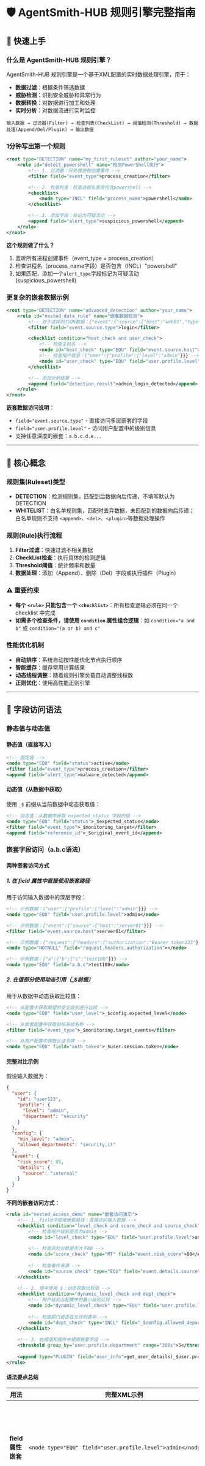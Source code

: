 # 🛡️ AgentSmith-HUB 规则引擎完整指南
## 🚀 快速上手

### 什么是 AgentSmith-HUB 规则引擎？

AgentSmith-HUB 规则引擎是一个基于XML配置的实时数据处理引擎，用于：
- **数据过滤**：根据条件筛选数据
- **威胁检测**：识别安全威胁和异常行为
- **数据转换**：对数据进行加工和处理
- **实时分析**：对数据流进行实时监控

```
输入数据 → 过滤器(Filter) → 检查列表(CheckList) → 阈值检测(Threshold) → 数据处理(Append/Del/Plugin) → 输出数据
```

### 1分钟写出第一个规则

```xml
<root type="DETECTION" name="my_first_ruleset" author="your_name">
    <rule id="detect_powershell" name="检测PowerShell执行">
        <!-- 1. 过滤器：只处理进程创建事件 -->
        <filter field="event_type">process_creation</filter>

        <!-- 2. 检查列表：检查进程名是否包含powershell -->
        <checklist>
            <node type="INCL" field="process_name">powershell</node>
        </checklist>

        <!-- 3. 添加字段：标记为可疑活动 -->
        <append field="alert_type">suspicious_powershell</append>
    </rule>
</root>
```

**这个规则做了什么？**
1. 监听所有进程创建事件（event_type = process_creation）
2. 检查进程名（process_name字段）是否包含（INCL）"powershell"
3. 如果匹配，添加一个`alert_type`字段标记为可疑活动(suspicious_powershell)

### 更复杂的嵌套数据示例

```xml
<root type="DETECTION" name="advanced_detection" author="your_name">
    <rule id="nested_data_rule" name="嵌套数据检测">
        <!-- 对于这样的JSON数据：{"event":{"source":{"host":"web01","type":"login"}}} -->
        <filter field="event.source.type">login</filter>

        <checklist condition="host_check and user_check">
            <!-- 检查主机名 -->
            <node id="host_check" type="EQU" field="event.source.host">web01</node>
            <!-- 检查用户信息：{"user":{"profile":{"level":"admin"}}} -->
            <node id="user_check" type="EQU" field="user.profile.level">admin</node>
        </checklist>

        <!-- 添加分析结果 -->
        <append field="detection_result">admin_login_detected</append>
    </rule>
</root>
```

**嵌套数据访问说明**：
- `field="event.source.type"` - 直接访问多层嵌套的字段
- `field="user.profile.level"` - 访问用户配置中的级别信息
- 支持任意深度的嵌套：`a.b.c.d.e...`

---

## 🧠 核心概念

### 规则集(Ruleset)类型
- **DETECTION**：检测规则集，匹配到后数据向后传递，不填写默认为 DETECTION
- **WHITELIST**：白名单规则集，匹配时丢弃数据，未匹配到的数据向后传递；白名单规则不支持 `<append>`、`<del>`、`<plugin>`等数据处理操作

### 规则(Rule)执行流程
1. **Filter过滤**：快速过滤不相关数据
2. **CheckList检查**：执行具体的检测逻辑
3. **Threshold阈值**：统计频率和数量
4. **数据处理**：添加（Append）、删除（Del）字段或执行插件（Plugin）

### ⚠️ 重要约束
- **每个 `<rule>` 只能包含一个 `<checklist>`**：所有检查逻辑必须在同一个 checklist 中完成
- **如需多个检查条件，请使用 `condition` 属性组合逻辑**：如 `condition="a and b"` 或 `condition="(a or b) and c"`

### 性能优化机制
- **自动排序**：系统自动按性能优化节点执行顺序
- **智能缓存**：缓存常用计算结果
- **动态线程调整**：随着规则引擎负载自动调整线程数
- **正则优化**：使用高性能正则引擎

---

## 📖 字段访问语法

### 静态值与动态值

#### 静态值（直接写入）
```xml
<!-- 固定值 -->
<node type="EQU" field="status">active</node>
<filter field="event_type">process_creation</filter>
<append field="alert_type">malware_detected</append>
```

#### 动态值（从数据中获取）
使用 `_$` 前缀从当前数据中动态获取值：
```xml
<!-- 动态值：从数据中获取 expected_status 字段的值 -->
<node type="EQU" field="status">_$expected_status</node>
<filter field="event_type">_$monitoring_target</filter>
<append field="reference_id">_$original_event_id</append>
```

### 嵌套字段访问（a.b.c语法）

#### 两种嵌套访问方式

##### 1. 在 field 属性中直接使用嵌套路径
用于访问输入数据中的深层字段：
```xml
<!-- 示例数据：{"user":{"profile":{"level":"admin"}}} -->
<node type="EQU" field="user.profile.level">admin</node>

<!-- 示例数据：{"event":{"source":{"host":"server01"}}} -->
<filter field="event.source.host">server01</filter>

<!-- 示例数据：{"request":{"headers":{"authorization":"Bearer token123"}}} -->
<node type="NOTNULL" field="request.headers.authorization"></node>

<!-- 示例数据：{"a":{"b":{"c":"test100"}}} -->
<node type="EQU" field="a.b.c">test100</node>
```

##### 2. 在值部分使用动态引用（_$前缀）
用于从数据中动态获取比较值：
```xml
<!-- 从配置中获取期望的安全级别进行比较 -->
<node type="EQU" field="user_level">_$config.expected_level</node>

<!-- 从嵌套配置中获取目标系统名称 -->
<filter field="event_type">_$monitoring.target_events</filter>

<!-- 从用户配置中获取认证令牌 -->
<node type="EQU" field="auth_token">_$user.session.token</node>
```

#### 完整对比示例

假设输入数据为：
```json
{
  "user": {
    "id": "user123",
    "profile": {
      "level": "admin",
      "department": "security"
    }
  },
  "config": {
    "min_level": "admin",
    "allowed_departments": "security,it"
  },
  "event": {
    "risk_score": 85,
    "details": {
      "source": "internal"
    }
  }
}
```

**不同的嵌套访问方式：**
```xml
<rule id="nested_access_demo" name="嵌套访问演示">
    <!-- 1. field中使用嵌套路径：直接访问输入数据 -->
    <checklist condition="level_check and score_check and source_check">
        <!-- 检查用户级别是否为admin -->
        <node id="level_check" type="EQU" field="user.profile.level">admin</node>
        
        <!-- 检查风险分数是否大于80 -->
        <node id="score_check" type="MT" field="event.risk_score">80</node>
        
        <!-- 检查事件来源 -->
        <node id="source_check" type="EQU" field="event.details.source">internal</node>
    </checklist>
    
    <!-- 2. 值中使用_$：动态获取比较值 -->
    <checklist condition="dynamic_level_check and dept_check">
        <!-- 用户级别与配置中的最小级别比较 -->
        <node id="dynamic_level_check" type="EQU" field="user.profile.level">_$config.min_level</node>
        
        <!-- 检查部门是否在允许列表中 -->
        <node id="dept_check" type="INCL" field="_$config.allowed_departments">_$user.profile.department</node>
    </checklist>
    
    <!-- 3. 在阈值和插件中使用嵌套字段 -->
    <threshold group_by="user.profile.department" range="300s">5</threshold>
    
    <append type="PLUGIN" field="user_info">get_user_details(_$user.profile.id)</append>
</rule>
```

#### 语法要点总结

| 用法 | 完整XML示例 | 说明 | 适用数据场景 |
|------|-------------|------|-------------|
| **field属性嵌套** | `<node type="EQU" field="user.profile.level">admin</node>` | 直接访问输入数据的嵌套字段，与固定值比较 | 输入数据：`{"user":{"profile":{"level":"admin"}}}` |
| **值的动态引用** | `<node type="EQU" field="status">_$config.expected_status</node>` | field访问简单字段，值从其他字段动态获取 | 输入数据：`{"status":"active", "config":{"expected_status":"active"}}` |
| **双重嵌套访问** | `<node type="EQU" field="user.profile.level">_$system.security.min_level</node>` | field访问嵌套字段，值也从嵌套字段动态获取 | 输入数据：`{"user":{"profile":{"level":"admin"}}, "system":{"security":{"min_level":"admin"}}}` |

#### 语法综合示例

假设有如下输入数据：
```json
{
  "user": {
    "id": "user123",
    "profile": {
      "level": "admin",
      "department": "security"
    }
  },
  "system": {
    "security": {
      "min_level": "admin",
      "allowed_departments": ["security", "it"]
    }
  },
  "event": {
    "type": "login",
    "timestamp": 1640995200
  }
}
```

**对应的规则写法：**
```xml
<rule id="access_control" name="访问控制检测">
    <checklist condition="level_check and dept_check and event_check">
        <!-- 1. field属性嵌套：检查用户级别是否为admin -->
        <node id="level_check" type="EQU" field="user.profile.level">admin</node>
        
        <!-- 2. 值的动态引用：用户级别与系统要求的最低级别比较 -->
        <node id="dynamic_check" type="EQU" field="user.profile.level">_$system.security.min_level</node>
        
        <!-- 3. 双重嵌套访问：事件类型与系统配置中的监控类型比较 -->
        <node id="event_check" type="EQU" field="event.type">login</node>
        
        <!-- 4. 部门权限检查：用户部门必须在允许列表中 -->
        <node id="dept_check" type="INCL" field="_$system.security.allowed_departments">_$user.profile.department</node>
    </checklist>
</rule>
```

### 原始数据访问（_$ORIDATA）

#### 什么是_$ORIDATA
`_$ORIDATA` 是一个特殊的保留字段，代表完整的原始数据对象。它包含了传入规则引擎的所有原始字段和值。

#### 使用场景
```xml
<!-- 1. 插件中传递完整数据进行复杂分析 -->
<node type="PLUGIN">complex_analysis(_$ORIDATA)</node>

<!-- 2. 在Append中使用插件处理完整数据 -->
<append type="PLUGIN" field="threat_score">calculate_threat_score(_$ORIDATA)</append>

<!-- 3. 在独立插件中发送完整数据 -->
<plugin>send_alert(_$ORIDATA, "HIGH")</plugin>
<plugin>log_security_event(_$ORIDATA)</plugin>
```

#### 实际示例
```xml
<rule id="comprehensive_analysis" name="综合分析示例">
    <filter field="event_type">security_event</filter>
    
    <checklist>
        <!-- 基础检查使用具体字段 -->
        <node type="MT" field="risk_score">_$thresholds.min_risk</node>
        <!-- 复杂分析使用完整数据 -->
        <node type="PLUGIN">deep_threat_analysis(_$ORIDATA)</node>
    </checklist>
    
    <!-- 使用嵌套字段进行分组 -->
    <threshold group_by="_$event.source.host,_$user.department" range="600s">5</threshold>
    
    <!-- 丰富化数据 -->
    <append type="PLUGIN" field="enriched_data">enrich_with_context(_$ORIDATA)</append>
    
    <!-- 发送告警 -->
    <plugin>send_comprehensive_alert(_$ORIDATA, _$analysis.priority)</plugin>
</rule>
```

### 字段访问最佳实践

#### 1. 性能优化
```xml
<!-- 好：先用简单字段过滤，再用复杂分析 -->
<rule id="optimized_rule">
    <filter field="event_type">_$config.monitored_event</filter>
    <checklist condition="basic_check and complex_check">
        <node id="basic_check" type="INCL" field="process_name">_$patterns.suspicious_process</node>
        <node id="complex_check" type="PLUGIN">analyze_full_context(_$ORIDATA)</node>
    </checklist>
</rule>
```

#### 2. 错误处理
```xml
<!-- 确保嵌套字段存在 -->
<checklist condition="field_exists and value_check">
    <node id="field_exists" type="NOTNULL" field="user.profile.id"></node>
    <node id="value_check" type="EQU" field="status">_$user.profile.expected_status</node>
</checklist>
```

#### 3. 灵活配置
```xml
<!-- 使用动态配置实现灵活的规则 -->
<rule id="configurable_rule">
    <filter field="_$config.filter_field">_$config.filter_value</filter>
    <checklist>
        <node type="_$config.check_type" field="_$config.target_field">_$config.expected_value</node>
    </checklist>
    <threshold group_by="_$config.group_fields" range="_$config.time_window">_$config.threshold_value</threshold>
</rule>
```

---

## 📋 字段详解

### Root根元素
```xml
<root type="DETECTION" name="ruleset_name" author="author_name">
```

| 属性 | 必需 | 说明           | 可选值 |
|------|----|--------------|--------|
| `type` | 否  | 规则集类型，不填默认为'DETECTION' | `DETECTION`, `WHITELIST` |
| `name` | 否  | 规则集名称        | 任意字符串 |
| `author` | 否  | 作者信息         | 任意字符串 |

### Rule规则元素
```xml
<rule id="unique_rule_id" name="readable_rule_name">
```

| 属性 | 必需 | 说明 | 示例 |
|------|------|------|------|
| `id` | 是 | 规则唯一标识符 | `detect_malware_01` |
| `name` | 否 | 规则可读名称 | `检测恶意软件` |

### Filter过滤器
```xml
<filter field="field_name">value</filter>
```

| 属性 | 必需 | 说明 | 示例 |
|------|----|------|------|
| `field` | 是  | 要过滤的字段名，**支持嵌套语法 a.b.c** | `event_type`, `user.profile.level` |

**用途**：在执行复杂检查前快速过滤数据，显著提升性能；filter 本身不是必填项

#### filter 嵌套字段示例
```xml
<!-- 简单过滤 -->
<filter field="event_type">process_creation</filter>

<!-- 嵌套过滤：过滤 {"event":{"source":{"type":"security"}}} -->
<filter field="event.source.type">security</filter>

<!-- 深层嵌套过滤 -->
<filter field="request.headers.content_type">application/json</filter>
```

### CheckList检查列表
```xml
<checklist condition="logic_expression">
    <node id="node_id" type="check_type" field="field_name">value</node>
</checklist>
```

| 属性 | 必需 | 说明 | 示例 |
|------|------|------|------|
| `condition` | 否 | 逻辑表达式 | `a and (b or c)` |

**逻辑表达式语法**：
- `and`：逻辑与
- `or`：逻辑或
- `()`：分组
- 节点ID：引用具体检查节点

### Node检查节点
```xml
<node id="node_id" type="check_type" field="field_name" logic="OR" delimiter="|">value</node>
```

| 属性 | 必需 | 说明 | 示例 |
|------|------|------|------|
| `id` | 条件 | 节点标识符（使用condition时必需） | `check_process` |
| `type` | 是 | 检查类型 | `INCL`, `EQU`, `REGEX`等 |
| `field` | 条件 | 要检查的字段名（PLUGIN类型可选），**支持嵌套语法 a.b.c** | `process_name`, `user.profile.level` |
| `logic` | 否 | 多值逻辑 | `OR`, `AND` |
| `delimiter` | 条件 | 分隔符（使用logic时必需） | `|`, `,` |

#### field 字段嵌套访问示例
```xml
<!-- 简单字段 -->
<node type="EQU" field="username">admin</node>

<!-- 嵌套字段：访问 {"user":{"profile":{"level":"admin"}}} 中的 level -->
<node type="EQU" field="user.profile.level">admin</node>

<!-- 深层嵌套：访问 {"a":{"b":{"c":"test100"}}} 中的 c -->
<node type="EQU" field="a.b.c">test100</node>

<!-- 过滤器中的嵌套字段 -->
<filter field="event.source.system">web_server</filter>
```

### Threshold阈值检测
```xml
<threshold group_by="field1,field2" range="300s" count_type="SUM" count_field="amount" local_cache="true">10</threshold>
```

| 属性 | 必需 | 说明 | 示例 |
|------|------|------|------|
| `group_by` | 是 | 分组字段 | `source_ip,user_id` |
| `range` | 是 | 时间范围 | `300s`, `5m`, `1h` |
| `count_type` | 否 | 计数类型 | `SUM`, `CLASSIFY` |
| `count_field` | 条件 | 计数字段（SUM/CLASSIFY时必需） | `bytes`, `resource_id` |
| `local_cache` | 否 | 使用本地缓存 | `true`, `false` |

### Append字段追加
```xml
<append field="new_field" type="PLUGIN">value_or_plugin_call</append>
```

| 属性 | 必需 | 说明 | 示例 |
|------|------|------|------|
| `field` | 是 | 要添加的字段名 | `alert_level`, `geo_info` |
| `type` | 否 | 追加类型 | `PLUGIN` |

### Plugin插件执行
```xml
<plugin>plugin_function(arg1, arg2)</plugin>
```

**用途**：执行副作用操作，如发送告警、记录日志等。

### Del字段删除
```xml
<del>field1,field2,field3</del>
```

**用途**：删除不需要的字段，减少内存占用。

---

## 🎯 节点类型完整参考

### 字符串匹配类（高性能）

| 类型 | 功能 | 示例 | 说明 |
|------|------|------|------|
| `EQU` | 完全相等 | `<node type="EQU" field="status">active</node>` | 大小写敏感 |
| `NEQ` | 完全不等 | `<node type="NEQ" field="user">guest</node>` | 大小写敏感 |
| `INCL` | 包含子串 | `<node type="INCL" field="path">/admin/</node>` | 大小写敏感 |
| `NI` | 不包含子串 | `<node type="NI" field="agent">bot</node>` | 大小写敏感 |
| `START` | 开头匹配 | `<node type="START" field="cmd">powershell</node>` | 大小写敏感 |
| `END` | 结尾匹配 | `<node type="END" field="file">.exe</node>` | 大小写敏感 |
| `NSTART` | 开头不匹配 | `<node type="NSTART" field="path">C:\Windows</node>` | 大小写敏感 |
| `NEND` | 结尾不匹配 | `<node type="NEND" field="file">.tmp</node>` | 大小写敏感 |

### 大小写忽略类（高性能）

| 类型 | 功能 | 示例 |
|------|------|------|
| `NCS_EQU` | 忽略大小写相等 | `<node type="NCS_EQU" field="browser">CHROME</node>` |
| `NCS_NEQ` | 忽略大小写不等 | `<node type="NCS_NEQ" field="os">windows</node>` |
| `NCS_INCL` | 忽略大小写包含 | `<node type="NCS_INCL" field="domain">SUSPICIOUS</node>` |
| `NCS_NI` | 忽略大小写不包含 | `<node type="NCS_NI" field="referrer">GOOGLE</node>` |
| `NCS_START` | 忽略大小写开头 | `<node type="NCS_START" field="cmd">POWERSHELL</node>` |
| `NCS_END` | 忽略大小写结尾 | `<node type="NCS_END" field="script">.PS1</node>` |
| `NCS_NSTART` | 忽略大小写开头不匹配 | `<node type="NCS_NSTART" field="user">ADMIN</node>` |
| `NCS_NEND` | 忽略大小写结尾不匹配 | `<node type="NCS_NEND" field="domain">TRUSTED</node>` |

### 数值比较类（高性能）

| 类型 | 功能 | 示例 |
|------|------|------|
| `MT` | 大于 | `<node type="MT" field="score">75.5</node>` |
| `LT` | 小于 | `<node type="LT" field="cpu_usage">90</node>` |

### 空值检查类（最高性能）

| 类型 | 功能 | 示例 |
|------|------|------|
| `ISNULL` | 字段为空 | `<node type="ISNULL" field="optional_field"></node>` |
| `NOTNULL` | 字段非空 | `<node type="NOTNULL" field="required_field"></node>` |

### 正则表达式类（低性能）

| 类型 | 功能 | 示例 |
|------|------|------|
| `REGEX` | 正则匹配 | `<node type="REGEX" field="ip">^192\.168\.\d+\.\d+$</node>` |

### 插件调用类（最低性能）

| 类型 | 功能 | 示例 |
|------|------|------|
| `PLUGIN` | 插件函数 | `<node type="PLUGIN">is_malicious_domain(domain_name)</node>` |

### 多值匹配

```xml
<!-- OR逻辑：匹配任意一个值 -->
<node type="INCL" field="process" logic="OR" delimiter="|">malware.exe|virus.exe|trojan.exe</node>

        <!-- AND逻辑：必须包含所有值 -->
<node type="INCL" field="command" logic="AND" delimiter="|">-exec|-payload</node>
```

---

## 🔌 插件系统详解

### 插件基础概念

插件是扩展规则引擎功能的重要机制，允许执行复杂的自定义逻辑。

### 🧩 内置插件列表

系统提供了丰富的内置插件，无需额外开发即可使用。插件分为两类：

#### 检查节点插件（CheckNode）
用于条件判断，返回布尔值，可在 `<node type="PLUGIN">` 中使用：

| 插件名 | 功能 | 参数 | 示例 |
|--------|------|------|------|
| `isPrivateIP` | 检查IP是否为私有地址 | `ip` (string) | `<node type="PLUGIN">isPrivateIP(source_ip)</node>` |
| `cidrMatch` | 检查IP是否在CIDR范围内 | `ip` (string), `cidr` (string) | `<node type="PLUGIN">cidrMatch(client_ip, "192.168.1.0/24")</node>` |
| `geoMatch` | 检查IP地理位置是否匹配 | `ip` (string), `countryISO` (string) | `<node type="PLUGIN">geoMatch(source_ip, "US")</node>` |
| `suppressOnce` | 告警抑制：时间窗口内只触发一次 | `key` (any), `windowSec` (int), `ruleid` (string, 可选) | `<node type="PLUGIN">suppressOnce(alert_key, 300, "rule_001")</node>` |

#### 数据处理插件（Append）
用于数据转换和丰富化，可在 `<append type="PLUGIN">` 中使用：

##### 时间处理插件
| 插件名 | 功能 | 参数 | 示例 |
|--------|------|------|------|
| `now` | 获取当前时间戳 | 可选: `format` (unix/ms/rfc3339) | `<append type="PLUGIN" field="timestamp">now()</append>` |
| `ago` | 获取N秒前的时间戳 | `seconds` (int/float/string) | `<append type="PLUGIN" field="past_time">ago(3600)</append>` |
| `dayOfWeek` | 获取星期几(0-6, 0=周日) | 可选: `timestamp` (int64) | `<append type="PLUGIN" field="weekday">dayOfWeek()</append>` |
| `hourOfDay` | 获取小时(0-23) | 可选: `timestamp` (int64) | `<append type="PLUGIN" field="hour">hourOfDay()</append>` |
| `tsToDate` | 时间戳转RFC3339格式 | `timestamp` (int64) | `<append type="PLUGIN" field="formatted_time">tsToDate(event_time)</append>` |

##### 编码和哈希插件
| 插件名 | 功能 | 参数 | 示例 |
|--------|------|------|------|
| `base64Encode` | Base64编码 | `input` (string) | `<append type="PLUGIN" field="encoded">base64Encode(raw_data)</append>` |
| `base64Decode` | Base64解码 | `encoded` (string) | `<append type="PLUGIN" field="decoded">base64Decode(encoded_data)</append>` |
| `hashMD5` | 计算MD5哈希 | `input` (string) | `<append type="PLUGIN" field="md5">hashMD5(password)</append>` |
| `hashSHA1` | 计算SHA1哈希 | `input` (string) | `<append type="PLUGIN" field="sha1">hashSHA1(content)</append>` |
| `hashSHA256` | 计算SHA256哈希 | `input` (string) | `<append type="PLUGIN" field="sha256">hashSHA256(file_data)</append>` |

##### URL处理插件
| 插件名 | 功能 | 参数 | 示例 |
|--------|------|------|------|
| `extractDomain` | 从URL提取域名 | `urlOrHost` (string) | `<append type="PLUGIN" field="domain">extractDomain(request_url)</append>` |
| `extractTLD` | 从域名提取顶级域名 | `domain` (string) | `<append type="PLUGIN" field="tld">extractTLD(hostname)</append>` |
| `extractSubdomain` | 从主机名提取子域名 | `host` (string) | `<append type="PLUGIN" field="subdomain">extractSubdomain(full_hostname)</append>` |

##### 字符串处理插件
| 插件名 | 功能 | 参数 | 示例 |
|--------|------|------|------|
| `replace` | 字符串替换 | `input` (string), `old` (string), `new` (string) | `<append type="PLUGIN" field="cleaned">replace(raw_text, "bad", "good")</append>` |
| `regexExtract` | 正则表达式提取 | `input` (string), `pattern` (string) | `<append type="PLUGIN" field="extracted">regexExtract(log_line, "IP: (\\d+\\.\\d+\\.\\d+\\.\\d+)")</append>` |
| `regexReplace` | 正则表达式替换 | `input` (string), `pattern` (string), `replacement` (string) | `<append type="PLUGIN" field="masked">regexReplace(email, "(.+)@(.+)", "$1@***")</append>` |

##### 数据解析插件
| 插件名 | 功能 | 参数 | 示例 |
|--------|------|------|------|
| `parseJSON` | 解析JSON字符串 | `jsonString` (string) | `<append type="PLUGIN" field="parsed">parseJSON(json_data)</append>` |
| `parseUA` | 解析User-Agent | `userAgent` (string) | `<append type="PLUGIN" field="browser_info">parseUA(user_agent)</append>` |

### 内置插件使用示例

#### 1. 网络安全检测
```xml
<rule id="network_security" name="网络安全检测">
    <filter field="event_type">network_connection</filter>
    
    <checklist condition="(external_conn and (suspicious_geo or private_ip_abuse)) and suppress_check">
        <!-- 检查是否为外部连接 -->
        <node id="external_conn" type="PLUGIN">isPrivateIP(dest_ip)</node>
        <!-- 检查地理位置 -->
        <node id="suspicious_geo" type="PLUGIN">geoMatch(source_ip, "CN")</node>
        <!-- 检查源IP是否在可疑网段 -->
        <node id="private_ip_abuse" type="PLUGIN">cidrMatch(source_ip, "10.0.0.0/8")</node>
        <!-- 告警抑制：同一IP 5分钟内只告警一次（使用ruleid隔离不同规则） -->
        <node id="suppress_check" type="PLUGIN">suppressOnce(source_ip, 300, "network_security")</node>
    </checklist>
    
    <!-- 数据丰富化 -->
    <append type="PLUGIN" field="source_domain">extractDomain(source_url)</append>
    <append type="PLUGIN" field="detection_time">now()</append>
    <append type="PLUGIN" field="url_hash">hashSHA256(request_url)</append>
</rule>
```

#### 2. 日志分析和处理
```xml
<rule id="log_analysis" name="日志分析处理">
    <filter field="event_type">application_log</filter>
    
    <checklist>
        <!-- 检查是否包含JSON数据 -->
        <node type="INCL" field="log_message">{"</node>
    </checklist>
    
    <!-- 解析和丰富化 -->
    <append type="PLUGIN" field="parsed_log">parseJSON(log_message)</append>
    <append type="PLUGIN" field="log_hour">hourOfDay()</append>
    <append type="PLUGIN" field="log_weekday">dayOfWeek()</append>
    <append type="PLUGIN" field="user_agent_info">parseUA(user_agent)</append>
    
    <!-- 数据清理 -->
    <append type="PLUGIN" field="cleaned_path">regexReplace(request_path, "/\\d+", "/ID")</append>
    <append type="PLUGIN" field="masked_email">regexReplace(email, "(.{2}).*@(.+)", "$1***@$2")</append>
</rule>
```

#### 3. 时间窗口分析
```xml
<rule id="time_window_analysis" name="时间窗口分析">
    <filter field="event_type">user_activity</filter>
    
    <!-- 数据预处理 -->
    <append type="PLUGIN" field="one_hour_ago">ago(3600)</append>
    <append type="PLUGIN" field="activity_hour">hourOfDay(activity_timestamp)</append>
    
    <!-- 时间范围检查 -->
    <checklist condition="work_hours and recent_activity">
        <node id="work_hours" type="MT" field="activity_hour">8</node>
        <node id="recent_activity" type="MT" field="activity_timestamp">_$one_hour_ago</node>
    </checklist>
    
    <!-- 生成报告时间 -->
    <append type="PLUGIN" field="report_time">tsToDate(activity_timestamp)</append>
</rule>
```

#### 4. 数据脱敏和安全处理
```xml
<rule id="data_masking" name="数据脱敏处理">
    <filter field="contains_sensitive_data">true</filter>
    
    <!-- 数据哈希化 -->
    <append type="PLUGIN" field="user_id_hash">hashSHA256(user_id)</append>
    <append type="PLUGIN" field="session_hash">hashMD5(session_id)</append>
    
    <!-- 敏感信息编码 -->
    <append type="PLUGIN" field="encoded_payload">base64Encode(sensitive_payload)</append>
    
    <!-- 清理和替换 -->
    <append type="PLUGIN" field="cleaned_log">replace(raw_log, user_password, "***")</append>
    <append type="PLUGIN" field="masked_phone">regexReplace(phone_number, "(\\d{3})\\d{4}(\\d{4})", "$1****$2")</append>
    
    <!-- 删除原始敏感数据 -->
    <del>user_password,raw_sensitive_data,unencrypted_payload</del>
</rule>
```

### ⚠️ 告警抑制最佳实践（suppressOnce）

#### 为什么需要 ruleid 参数？

**问题示例**：
```xml
<!-- 规则A：网络威胁检测 -->
<rule id="network_threat">
    <checklist>
        <node type="PLUGIN">suppressOnce(source_ip, 300)</node>
    </checklist>
</rule>

<!-- 规则B：登录异常检测 -->  
<rule id="login_anomaly">
    <checklist>
        <node type="PLUGIN">suppressOnce(source_ip, 300)</node>
    </checklist>
</rule>
```

**问题**：规则A触发后，规则B对同一IP也会被抑制！

#### 正确用法

**解决方案**：使用 `ruleid` 参数隔离不同规则：
```xml
<!-- 规则A：网络威胁检测 -->
<rule id="network_threat">
    <checklist>
        <node type="PLUGIN">suppressOnce(source_ip, 300, "network_threat")</node>
    </checklist>
</rule>

<!-- 规则B：登录异常检测 -->  
<rule id="login_anomaly">
    <checklist>
        <node type="PLUGIN">suppressOnce(source_ip, 300, "login_anomaly")</node>
    </checklist>
</rule>
```

#### Redis Key 结构
- **不带 ruleid**：`suppress_once:192.168.1.100`
- **带 ruleid**：`suppress_once:network_threat:192.168.1.100`

这样不同规则的抑制机制完全独立！

#### 推荐命名规范
- 使用规则ID作为 ruleid：`suppressOnce(key, window, "rule_id")`
- 或使用业务标识：`suppressOnce(key, window, "login_brute_force")`

### 插件性能说明

#### 性能等级（从高到低）：
1. **检查节点插件**：`isPrivateIP`, `cidrMatch` - 纯计算，性能较高
2. **字符串处理插件**：`replace`, `hashMD5/SHA1/SHA256` - 中等性能
3. **正则表达式插件**：`regexExtract`, `regexReplace` - 性能较低
4. **外部依赖插件**：`geoMatch` - 需要数据库查询，性能最低

#### 优化建议：
```xml
<!-- 好：先用高性能检查，再用低性能插件 -->
<checklist condition="basic_check and geo_check">
    <node id="basic_check" type="PLUGIN">isPrivateIP(source_ip)</node>
    <node id="geo_check" type="PLUGIN">geoMatch(source_ip, "US")</node>
</checklist>

<!-- 避免：在大量数据上频繁使用低性能插件 -->
<checklist>
    <node type="PLUGIN">geoMatch(source_ip, "US")</node>
</checklist>
```

### 插件类型

#### 1. CheckNode插件（检查节点插件）
用于复杂的条件判断，必须返回布尔值。

```xml
<checklist>
    <node type="PLUGIN">is_suspicious_ip(source_ip)</node>
    <node type="PLUGIN">is_malicious_domain(domain_name)</node>
    <node type="PLUGIN">check_user_behavior(_$user_id, _$recent_activities)</node>
</checklist>
```

**特点**：
- 必须返回`bool`类型
- 用于条件判断
- 可与其他节点组合使用

#### 2. Append插件（字段追加插件）
用于生成新的字段值，可返回任意类型。

```xml
<append type="PLUGIN" field="geo_location">get_geolocation(source_ip)</append>
<append type="PLUGIN" field="threat_score">calculate_threat_score(_$ORIDATA)</append>
<append type="PLUGIN" field="user_profile">get_user_info(_$user_id)</append>
```

**特点**：
- 可返回任意类型（字符串、数字、对象等）
- 用于数据丰富化
- 结果作为新字段添加到数据中

#### 3. Standalone插件（独立插件）
用于执行副作用操作，返回值被忽略。

```xml
<plugin>send_alert(_$ORIDATA, "HIGH")</plugin>
<plugin>log_security_event(_$ORIDATA)</plugin>
<plugin>update_threat_intelligence(_$indicators)</plugin>
```

**特点**：
- 返回值被忽略
- 用于副作用操作
- 如发送告警、记录日志、更新数据库等

### 插件参数类型

插件调用支持多种参数类型，请参考前面的"字段访问语法"章节了解详细用法。

#### 参数类型概述
- **字面量参数**：直接写入固定值，如 `"high"`, `100`, `true`
- **字段引用参数**：直接引用数据中的字段，如 `user_id`, `session_token`
- **动态字段参数**：使用 `_$` 前缀引用字段，如 `_$user.profile.id`
- **原始数据参数**：使用 `_$ORIDATA` 传递完整数据

### 插件开发指南

#### Go插件示例
```go
package main

import (
	"fmt"
	"strings"
)

// CheckNode插件：检查IP是否可疑
func IsSuspiciousIP(ip string) bool {
	// 检查是否为内网IP
	if strings.HasPrefix(ip, "192.168.") ||
		strings.HasPrefix(ip, "10.") ||
		strings.HasPrefix(ip, "172.") {
		return false
	}

	// 检查是否在黑名单中
	blacklist := []string{"1.2.3.4", "5.6.7.8"}
	for _, blocked := range blacklist {
		if ip == blocked {
			return true
		}
	}

	return false
}

// Append插件：获取地理位置信息
func GetGeolocation(ip string) map[string]interface{} {
	// 模拟地理位置查询
	return map[string]interface{}{
		"country": "US",
		"city": "New York",
		"latitude": 40.7128,
		"longitude": -74.0060,
	}
}

// Standalone插件：发送告警
func SendAlert(data map[string]interface{}, level string) {
	fmt.Printf("ALERT [%s]: %v\n", level, data)
	// 实际实现中会调用告警系统API
}
```

#### 插件注册
```go
// 在插件系统中注册函数
func init() {
RegisterPlugin("is_suspicious_ip", IsSuspiciousIP)
RegisterPlugin("get_geolocation", GetGeolocation)
RegisterPlugin("send_alert", SendAlert)
}
```

### 插件最佳实践

#### 1. 性能优化
```xml
<!-- 好：先用高性能节点过滤，再用插件 -->
<rule id="optimized_rule">
    <checklist condition="basic_check and plugin_check">
        <node id="basic_check" type="INCL" field="process_name">suspicious</node>
        <node id="plugin_check" type="PLUGIN">deep_analysis(_$ORIDATA)</node>
    </checklist>
</rule>

<!-- 不好：直接使用插件 -->
<rule id="slow_rule">
    <checklist>
        <node type="PLUGIN">complex_analysis(_$ORIDATA)</node>
    </checklist>
</rule>
```

#### 2. 错误处理
```xml
<rule id="safe_rule">
    <!-- 插件应该优雅处理错误 -->
    <checklist condition="safe_check and plugin_check">
        <node id="safe_check" type="NOTNULL" field="required_field"></node>
        <node id="plugin_check" type="PLUGIN">safe_analysis(_$required_field)</node>
    </checklist>
</rule>
```

#### 3. 数据验证
```go
func SafeAnalysis(data interface{}) bool {
// 验证输入数据
if data == nil {
return false
}

// 类型断言
str, ok := data.(string)
if !ok {
return false
}

// 执行分析
return analyzeString(str)
}
```

---

## 🚀 高级特性

### 阈值检测详解

#### 默认计数模式
```xml
<threshold group_by="source_ip,user_id" range="300s" local_cache="true">5</threshold>
```

**用途**：统计事件发生次数
**示例**：5分钟内同一IP和用户的失败登录超过5次

#### SUM聚合模式
```xml
<threshold group_by="account_id" range="86400s" count_type="SUM" count_field="amount">50000</threshold>
```

**用途**：统计数值字段的总和
**示例**：24小时内同一账户的交易总额超过50000

#### CLASSIFY唯一计数模式
```xml
<threshold group_by="user_id" range="3600s" count_type="CLASSIFY" count_field="resource_id">25</threshold>
```

**用途**：统计唯一值的数量
**示例**：1小时内同一用户访问超过25个不同资源

### 复杂逻辑表达式

#### 基础逻辑
```xml
<!-- AND逻辑（默认） -->
<rule id="and_logic_rule">
    <checklist>
        <node type="INCL" field="process">malware</node>
        <node type="INCL" field="path">temp</node>
    </checklist>
</rule>

<!-- OR逻辑 -->
<rule id="or_logic_rule">
    <checklist condition="a or b">
        <node id="a" type="INCL" field="process">malware</node>
        <node id="b" type="INCL" field="path">suspicious</node>
    </checklist>
</rule>
```

#### 复杂组合
```xml
<checklist condition="(threat_detected or anomaly_detected) and not whitelisted">
    <node id="threat_detected" type="PLUGIN">detect_threat(_$ORIDATA)</node>
    <node id="anomaly_detected" type="MT" field="anomaly_score">0.8</node>
    <node id="whitelisted" type="PLUGIN">is_whitelisted(_$source_ip)</node>
</checklist>
```

### XML特殊字符处理

#### 使用CDATA
```xml
<!-- 错误：包含XML特殊字符 -->
<node type="REGEX" field="html"><script>alert('xss')</script></node>

        <!-- 正确：使用CDATA -->
<node type="REGEX" field="html"><![CDATA[<script>alert('xss')</script>]]></node>

        <!-- 复杂正则表达式 -->
<node type="REGEX" field="sql_query"><![CDATA[(?i)(union\s+select|insert\s+into|drop\s+table)]]></node>
```

**何时使用CDATA**：
- 包含 `<` `>` `&` `"` `'` 字符时
- 复杂的正则表达式
- HTML/XML内容匹配

---

## 💡 实战案例

### 案例1：恶意PowerShell检测

```xml
<root type="DETECTION" name="powershell_detection" author="security_team">
    <rule id="malicious_powershell" name="恶意PowerShell检测">
        <!-- 过滤：只处理进程创建事件 -->
        <filter field="event_type">process_creation</filter>

        <!-- 检查：PowerShell + 可疑参数 -->
        <checklist condition="powershell_proc and (encoded_cmd or bypass_policy or download_cradle)">
            <node id="powershell_proc" type="INCL" field="process_name">powershell</node>
            <node id="encoded_cmd" type="INCL" field="command_line">-EncodedCommand</node>
            <node id="bypass_policy" type="INCL" field="command_line">-ExecutionPolicy Bypass</node>
            <node id="download_cradle" type="PLUGIN">detect_download_cradle(_$command_line)</node>
        </checklist>

        <!-- 阈值：10分钟内同一主机超过3次 -->
        <threshold group_by="hostname" range="600s" local_cache="true">3</threshold>

        <!-- 数据丰富化 -->
        <append field="alert_type">malicious_powershell</append>
        <append field="severity">high</append>
        <append type="PLUGIN" field="decoded_command">decode_powershell(_$command_line)</append>

        <!-- 执行响应动作 -->
        <plugin>send_alert(_$ORIDATA, "HIGH")</plugin>
        <plugin>isolate_host_if_confirmed(_$hostname, _$confidence_score)</plugin>

        <!-- 清理敏感信息 -->
        <del>raw_log,internal_metadata</del>
    </rule>
</root>
```

### 案例2：Web攻击检测

```xml
<root type="DETECTION" name="web_security" author="security_team">
    <rule id="sql_injection" name="SQL注入检测">
        <filter field="event_type">web_request</filter>

        <checklist condition="sql_patterns and not false_positive">
            <node id="sql_patterns" type="REGEX" field="request_body"><![CDATA[(?i)(union\s+select|insert\s+into|delete\s+from|drop\s+table|exec\s*\(|xp_cmdshell)]]></node>
            <node id="false_positive" type="PLUGIN">is_legitimate_request(_$request_context)</node>
        </checklist>

        <threshold group_by="source_ip" range="300s">5</threshold>

        <append field="attack_type">sql_injection</append>
        <append type="PLUGIN" field="payload_analysis">analyze_sql_payload(_$request_body)</append>

        <plugin>block_ip(_$source_ip)</plugin>
        <plugin>alert_security_team(_$ORIDATA)</plugin>
    </rule>

    <rule id="xss_detection" name="XSS攻击检测">
        <filter field="event_type">web_request</filter>

        <checklist>
            <node type="REGEX" field="request_params"><![CDATA[(?i)(<script[^>]*>|javascript:|on\w+\s*=|eval\s*\(|alert\s*\()]]></node>
        </checklist>

        <threshold group_by="source_ip,target_url" range="600s">3</threshold>

        <append field="attack_type">cross_site_scripting</append>
        <append type="PLUGIN" field="xss_payload">extract_xss_payload(_$request_params)</append>

        <plugin>sanitize_and_log(_$ORIDATA)</plugin>
    </rule>
</root>
```

### 案例3：金融欺诈检测

```xml
<root type="DETECTION" name="fraud_detection" author="fraud_team">
    <rule id="suspicious_transaction" name="可疑交易检测">
        <filter field="event_type">financial_transaction</filter>

        <checklist condition="large_amount and (velocity_anomaly or location_anomaly or time_anomaly)">
            <node id="large_amount" type="MT" field="amount">_$user.daily_limit</node>
            <node id="velocity_anomaly" type="PLUGIN">detect_velocity_anomaly(_$user_id, _$amount)</node>
            <node id="location_anomaly" type="PLUGIN">detect_location_anomaly(_$user_id, _$location)</node>
            <node id="time_anomaly" type="PLUGIN">detect_time_anomaly(_$user_id, _$timestamp)</node>
        </checklist>

        <!-- 24小时内交易总额阈值 -->
        <threshold group_by="user_id" range="86400s" count_type="SUM" count_field="amount">_$user.daily_limit</threshold>

        <append field="fraud_type">suspicious_transaction</append>
        <append type="PLUGIN" field="risk_score">calculate_risk_score(_$ORIDATA)</append>
        <append type="PLUGIN" field="recommended_action">determine_action(_$risk_score)</append>

        <plugin>freeze_account_if_high_risk(_$user_id, _$risk_score)</plugin>
        <plugin>notify_fraud_team(_$ORIDATA)</plugin>
    </rule>
</root>
```

### 案例4：网络威胁检测

```xml
<root type="DETECTION" name="network_threat" author="security_team">
    <rule id="c2_communication" name="C2通信检测">
        <filter field="event_type">network_connection</filter>

        <checklist condition="external_connection and (suspicious_port or known_malware_domain or beacon_pattern)">
            <node id="external_connection" type="PLUGIN">is_external_connection(_$dest_ip)</node>
            <node id="suspicious_port" type="INCL" field="dest_port" logic="OR" delimiter="|">4444|5555|6666|8080</node>
            <node id="known_malware_domain" type="PLUGIN">is_malware_domain(_$dest_domain)</node>
            <node id="beacon_pattern" type="PLUGIN">detect_beacon_pattern(_$connection_history)</node>
        </checklist>

        <!-- 统计不同目标IP的连接数 -->
        <threshold group_by="source_ip" range="3600s" count_type="CLASSIFY" count_field="dest_ip">10</threshold>

        <append field="threat_type">c2_communication</append>
        <append type="PLUGIN" field="threat_intelligence">get_threat_intel(_$dest_ip, _$dest_domain)</append>

        <plugin>block_connection(_$source_ip, _$dest_ip)</plugin>
        <plugin>escalate_to_soc(_$ORIDATA)</plugin>
    </rule>
</root>
```

---

## ❓ 常见问题

### XML语法错误

#### 问题：标签未闭合
```xml
<!-- 错误 -->
<rule id="test">
    <filter field="type">59</filter>
    <!-- 缺少</rule> -->

    <!-- 正确 -->
    <rule id="test">
        <filter field="type">59</filter>
    </rule>
```

#### 问题：特殊字符未处理
```xml
<!-- 错误 -->
<node type="REGEX" field="html"><script>alert('xss')</script></node>

        <!-- 正确 -->
<node type="REGEX" field="html"><![CDATA[<script>alert('xss')</script>]]></node>
```

### 规则结构错误

#### 问题：在同一个rule中使用多个checklist
```xml
<!-- 错误：一个rule中有多个checklist -->
<rule id="wrong_rule">
    <checklist>
        <node type="INCL" field="process">malware</node>
    </checklist>
    <checklist>
        <node type="INCL" field="path">temp</node>
    </checklist>
</rule>

<!-- 正确：一个rule只有一个checklist -->
<rule id="correct_rule">
    <checklist condition="malware_check and path_check">
        <node id="malware_check" type="INCL" field="process">malware</node>
        <node id="path_check" type="INCL" field="path">temp</node>
    </checklist>
</rule>
```

### 属性依赖错误

#### 问题：使用condition但节点缺少id
```xml
<!-- 错误 -->
<checklist condition="a and b">
    <node type="INCL" field="exe">malware</node>
    <node type="INCL" field="path">temp</node>
</checklist>

        <!-- 正确 -->
<checklist condition="a and b">
<node id="a" type="INCL" field="exe">malware</node>
<node id="b" type="INCL" field="path">temp</node>
</checklist>
```

#### 问题：使用logic但缺少delimiter
```xml
<!-- 错误 -->
<node type="INCL" field="process" logic="OR">malware.exe|virus.exe</node>

        <!-- 正确 -->
<node type="INCL" field="process" logic="OR" delimiter="|">malware.exe|virus.exe</node>
```

### 阈值配置错误

#### 问题：SUM类型缺少count_field
```xml
<!-- 错误 -->
<threshold group_by="user_id" range="1h" count_type="SUM">1000</threshold>

        <!-- 正确 -->
<threshold group_by="user_id" range="1h" count_type="SUM" count_field="amount">1000</threshold>
```

### 性能优化建议

#### 1. 使用Filter提升性能
```xml
<!-- 好：先用filter过滤 -->
<rule id="optimized_rule">
    <filter field="event_type">process_creation</filter>
    <checklist>
        <node type="INCL" field="process_name">suspicious</node>
    </checklist>
</rule>

        <!-- 不好：没有filter -->
<rule id="slow_rule">
<checklist>
    <node type="EQU" field="event_type">process_creation</node>
    <node type="INCL" field="process_name">suspicious</node>
</checklist>
</rule>
```

#### 2. 节点类型选择
```xml
<!-- 好：按性能排序 -->
<checklist condition="null_check and string_check and regex_check">
    <node id="null_check" type="NOTNULL" field="required_field"></node>
    <node id="string_check" type="INCL" field="process_name">suspicious</node>
    <node id="regex_check" type="REGEX" field="command_line">^.*malware.*$</node>
</checklist>
```

#### 3. 合理使用阈值
```xml
<!-- 好：使用local_cache -->
<threshold group_by="source_ip" range="300s" local_cache="true">10</threshold>

        <!-- 注意：CLASSIFY类型内存消耗较大 -->
<threshold group_by="user_id" range="3600s" count_type="CLASSIFY" count_field="resource_id">100</threshold>
```